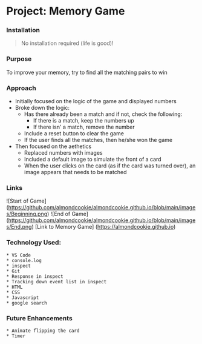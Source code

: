 # Project: Memory Game
### Installation
> No installation required (life is good)!
### Purpose
To improve your memory, try to find all the matching pairs to win
### Approach
* Initially focused on the logic of the game and displayed numbers
* Broke down the logic: 
    * Has there already been a match and if not, check the following:
        * If there is a match, keep the numbers up
        * If there isn' a match, remove the number
    * Include a reset button to clear the game
    * If the user finds all the matches, then he/she won the game
* Then focused on the aethetics
    * Replaced numbers with images
    * Included a default image to simulate the front of a card
    * When the user clicks on the card (as if the card was turned over), an image appears that needs to be matched

### Links
![Start of Game] (https://github.com/almondcookie/almondcookie.github.io/blob/main/images/Beginning.png)
![End of Game] (https://github.com/almondcookie/almondcookie.github.io/blob/main/images/End.png)
[Link to Memory Game] (https://almondcookie.github.io)
### Technology Used:
    * VS Code
    * console.log
    * inspect
    * Git
    * Response in inspect
    * Tracking down event list in inspect
    * HTML
    * CSS
    * Javascript
    * google search
### Future Enhancements
    * Animate flipping the card
    * Timer

